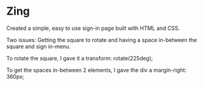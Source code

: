 # Zing
Created a simple, easy to use sign-in page built with HTML and CSS.

Two issues: 
Getting the square to rotate and having a space in-between the square and sign in-menu.

To rotate the square, I gave it a transform: rotate(225deg);

To get the spaces in-between 2 elements, I gave the div a margin-right: 360px;
